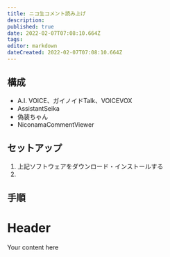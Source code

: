 ```yaml
---
title: ニコ生コメント読み上げ
description: 
published: true
date: 2022-02-07T07:08:10.664Z
tags: 
editor: markdown
dateCreated: 2022-02-07T07:08:10.664Z
---
```


## 構成

- A.I. VOICE、ガイノイドTalk、VOICEVOX
- AssistantSeika
- 偽装ちゃん
- NiconamaCommentViewer

## セットアップ

1. 上記ソフトウェアをダウンロード・インストールする
2. 

## 手順


# Header
Your content here
